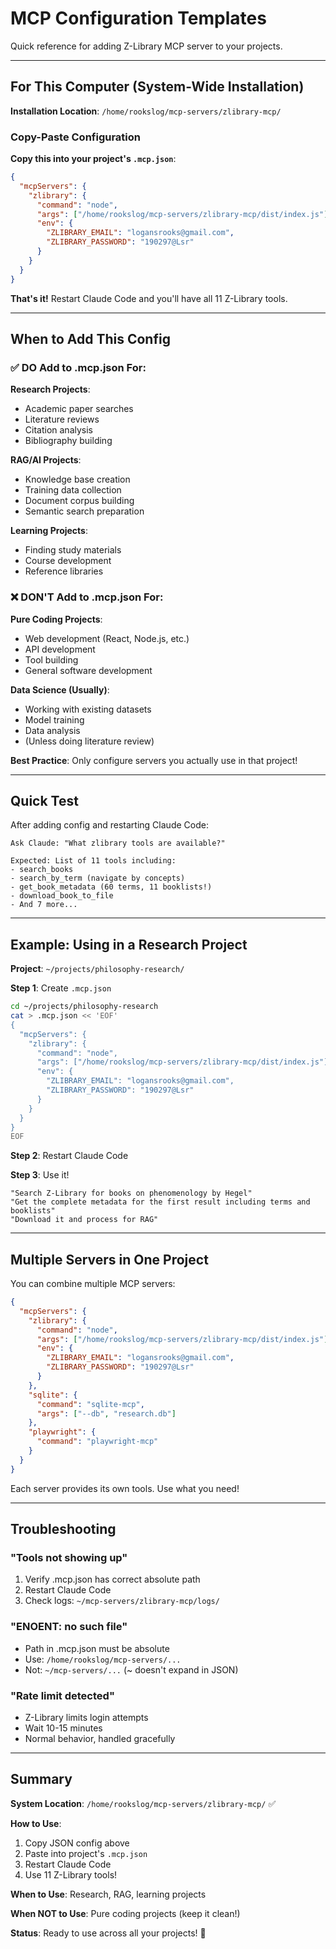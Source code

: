# MCP Configuration Templates

Quick reference for adding Z-Library MCP server to your projects.

---

## For This Computer (System-Wide Installation)

**Installation Location**: `/home/rookslog/mcp-servers/zlibrary-mcp/`

### Copy-Paste Configuration

**Copy this into your project's `.mcp.json`**:

```json
{
  "mcpServers": {
    "zlibrary": {
      "command": "node",
      "args": ["/home/rookslog/mcp-servers/zlibrary-mcp/dist/index.js"],
      "env": {
        "ZLIBRARY_EMAIL": "logansrooks@gmail.com",
        "ZLIBRARY_PASSWORD": "190297@Lsr"
      }
    }
  }
}
```

**That's it!** Restart Claude Code and you'll have all 11 Z-Library tools.

---

## When to Add This Config

### ✅ DO Add to .mcp.json For:

**Research Projects**:
- Academic paper searches
- Literature reviews
- Citation analysis
- Bibliography building

**RAG/AI Projects**:
- Knowledge base creation
- Training data collection
- Document corpus building
- Semantic search preparation

**Learning Projects**:
- Finding study materials
- Course development
- Reference libraries

### ❌ DON'T Add to .mcp.json For:

**Pure Coding Projects**:
- Web development (React, Node.js, etc.)
- API development
- Tool building
- General software development

**Data Science (Usually)**:
- Working with existing datasets
- Model training
- Data analysis
- (Unless doing literature review)

**Best Practice**: Only configure servers you actually use in that project!

---

## Quick Test

After adding config and restarting Claude Code:

```
Ask Claude: "What zlibrary tools are available?"

Expected: List of 11 tools including:
- search_books
- search_by_term (navigate by concepts)
- get_book_metadata (60 terms, 11 booklists!)
- download_book_to_file
- And 7 more...
```

---

## Example: Using in a Research Project

**Project**: `~/projects/philosophy-research/`

**Step 1**: Create `.mcp.json`
```bash
cd ~/projects/philosophy-research
cat > .mcp.json << 'EOF'
{
  "mcpServers": {
    "zlibrary": {
      "command": "node",
      "args": ["/home/rookslog/mcp-servers/zlibrary-mcp/dist/index.js"],
      "env": {
        "ZLIBRARY_EMAIL": "logansrooks@gmail.com",
        "ZLIBRARY_PASSWORD": "190297@Lsr"
      }
    }
  }
}
EOF
```

**Step 2**: Restart Claude Code

**Step 3**: Use it!
```
"Search Z-Library for books on phenomenology by Hegel"
"Get the complete metadata for the first result including terms and booklists"
"Download it and process for RAG"
```

---

## Multiple Servers in One Project

You can combine multiple MCP servers:

```json
{
  "mcpServers": {
    "zlibrary": {
      "command": "node",
      "args": ["/home/rookslog/mcp-servers/zlibrary-mcp/dist/index.js"],
      "env": {
        "ZLIBRARY_EMAIL": "logansrooks@gmail.com",
        "ZLIBRARY_PASSWORD": "190297@Lsr"
      }
    },
    "sqlite": {
      "command": "sqlite-mcp",
      "args": ["--db", "research.db"]
    },
    "playwright": {
      "command": "playwright-mcp"
    }
  }
}
```

Each server provides its own tools. Use what you need!

---

## Troubleshooting

### "Tools not showing up"

1. Verify .mcp.json has correct absolute path
2. Restart Claude Code
3. Check logs: `~/mcp-servers/zlibrary-mcp/logs/`

### "ENOENT: no such file"

- Path in .mcp.json must be absolute
- Use: `/home/rookslog/mcp-servers/...`
- Not: `~/mcp-servers/...` (~ doesn't expand in JSON)

### "Rate limit detected"

- Z-Library limits login attempts
- Wait 10-15 minutes
- Normal behavior, handled gracefully

---

## Summary

**System Location**: `/home/rookslog/mcp-servers/zlibrary-mcp/` ✅

**How to Use**:
1. Copy JSON config above
2. Paste into project's `.mcp.json`
3. Restart Claude Code
4. Use 11 Z-Library tools!

**When to Use**: Research, RAG, learning projects

**When NOT to Use**: Pure coding projects (keep it clean!)

**Status**: Ready to use across all your projects! 🚀
